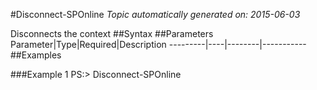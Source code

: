 #Disconnect-SPOnline
*Topic automatically generated on: 2015-06-03*

Disconnects the context
##Syntax
##Parameters
Parameter|Type|Required|Description
---------|----|--------|-----------
##Examples

###Example 1
    PS:> Disconnect-SPOnline

<!-- Ref: F715BFBBE9E6CDA3E8A30FDA287C7850 -->